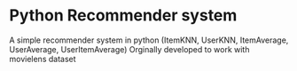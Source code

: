 # Python Recommender system
A simple recommender system in python (ItemKNN, UserKNN, ItemAverage, UserAverage, UserItemAverage)
Orginally developed to work with movielens dataset
